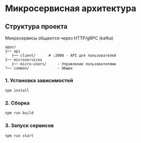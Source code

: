 # Микросервисная архитектура 

## Структура проекта
Микросервисы общаются через HTTP/gRPC (kafka)
```
apps/
├── api
   ├── client/      # :2000 - API для пользователей
├── microservices
   ├── micro-users/     - Управление пользователями
└── common/             - Общее
```

### 1. Установка зависимостей
```bash
npm install
```

### 2. Сборка
```bash
npm run build
```

### 3. Запуск сервисов
```bash
npm run start
```